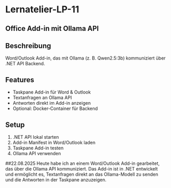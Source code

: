 # Lernatelier-LP-11
## Office Add-in mit Ollama API

## Beschreibung
Word/Outlook Add-in, das mit Ollama (z. B. Qwen2.5:3b) kommuniziert über .NET API Backend.

## Features
- Taskpane Add-in für Word & Outlook  
- Textanfragen an Ollama API  
- Antworten direkt im Add-in anzeigen  
- Optional: Docker-Container für Backend  

## Setup
1. .NET API lokal starten  
2. Add-in Manifest in Word/Outlook laden  
3. Taskpane Add-in testen  
4. Ollama API verwenden

##22.08.2025
Heute habe ich an einem Word/Outlook Add-in gearbeitet, das über die Ollama API kommuniziert. Das Add-in ist in .NET entwickelt und ermöglicht es, Textanfragen direkt an das Ollama-Modell zu senden und die Antworten in der Taskpane anzuzeigen.
